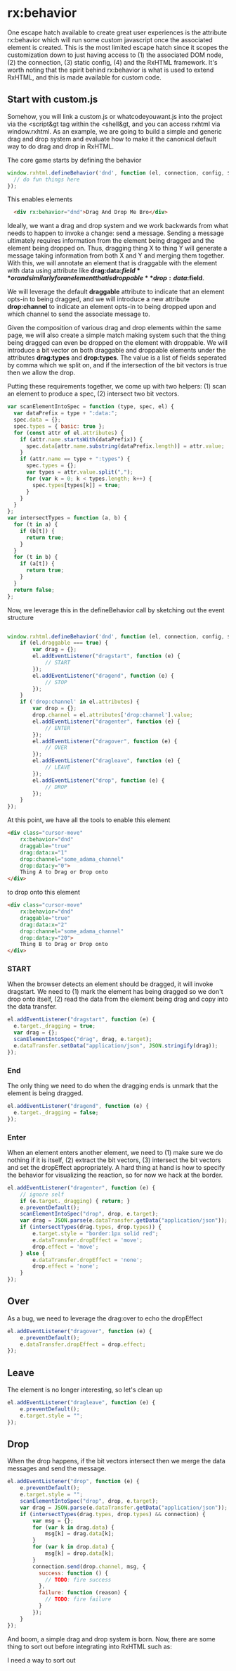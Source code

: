 # rx:behavior

One escape hatch available to create great user experiences is the attribute rx:behavior which will run some custom javascript once the associated element is created.
This is the most limited escape hatch since it scopes the customization down to just having access to (1) the associated DOM node, (2) the connection, (3) static config, (4) and the RxHTML framework.
It's worth noting that the spirit behind rx:behavior is what is used to extend RxHTML, and this is made available for custom code.

## Start with custom.js

Somehow, you will link a custom.js or whatcodeyouwant.js into the project via the &lt;script&gt tag within the &lt;shell&gt, and you can access rxhtml via window.rxhtml.
As an example, we are going to build a simple and generic drag and drop system and evaluate how to make it the canonical default way to do drag and drop in RxHTML.

The core game starts by defining the behavior
```js
window.rxhtml.defineBehavior('dnd', function (el, connection, config, $) {
  // do fun things here
});
```

This enables elements
```html
  <div rx:behavior="dnd">Drag And Drop Me Bro</div>
```

Ideally, we want a drag and drop system and we work backwards from what needs to happen to invoke a change: send a message.
Sending a message ultimately requires information from the element being dragged and the element being dropped on.
Thus, dragging thing X to thing Y will generate a message taking information from both X and Y and merging them together.
With this, we will annotate an element that is draggable with the element with data using attribute like **drag:data:$field** or and similarly for an element that is droppable **drop:data:$field**.

We will leverage the default **draggable** attribute to indicate that an element opts-in to being dragged, and we will introduce a new attribute **drop:channel** to indicate an element opts-in to being dropped upon and which channel to send the associate message to.

Given the composition of various drag and drop elements within the same page, we will also create a simple match making system such that the thing being dragged can even be dropped on the element with droppable.
We will introduce a bit vector on both draggable and droppable elements under the attributes **drag:types** and **drop:types**. The value is a list of fields seperated by comma which we split on, and if the intersection of the bit vectors is true then we allow the drop.

Putting these requirements together, we come up with two helpers: (1) scan an element to produce a spec, (2) intersect two bit vectors.

```js
var scanElementIntoSpec = function (type, spec, el) {
  var dataPrefix = type + ":data:";
  spec.data = {};
  spec.types = { basic: true };
  for (const attr of el.attributes) {
    if (attr.name.startsWith(dataPrefix)) {
      spec.data[attr.name.substring(dataPrefix.length)] = attr.value;
    }
    if (attr.name == type + ":types") {
      spec.types = {};
      var types = attr.value.split(",");
      for (var k = 0; k < types.length; k++) {
        spec.types[types[k]] = true;
      }
    }
  }
};
var intersectTypes = function (a, b) {
  for (t in a) {
    if (b[t]) {
      return true;
    }
  }
  for (t in b) {
    if (a[t]) {
      return true;
    }
  }
  return false;
};
```

Now, we leverage this in the defineBehavior call by sketching out the event structure
```js

window.rxhtml.defineBehavior('dnd', function (el, connection, config, $) {
    if (el.draggable === true) {
        var drag = {};
        el.addEventListener("dragstart", function (e) {
            // START
        });
        el.addEventListener("dragend", function (e) {
            // STOP
        });
    }
    if ('drop:channel' in el.attributes) {
        var drop = {};
        drop.channel = el.attributes['drop:channel'].value;
        el.addEventListener("dragenter", function (e) {
            // ENTER
        });
        el.addEventListener("dragover", function (e) {
            // OVER
        });
        el.addEventListener("dragleave", function (e) {
            // LEAVE
        });
        el.addEventListener("drop", function (e) {
            // DROP
        });
    }
});
```

At this point, we have all the tools to enable this element
```html
<div class="cursor-move"
    rx:behavior="dnd"
    draggable="true" 
    drag:data:x="1"
    drop:channel="some_adama_channel"
    drop:data:y="0">
    Thing A to Drag or Drop onto
</div>
```

to drop onto this element
```html
<div class="cursor-move"
    rx:behavior="dnd"
    draggable="true"
    drag:data:x="2"
    drop:channel="some_adama_channel"
    drop:data:y="20">
    Thing B to Drag or Drop onto
</div>
```

### START

When the browser detects an element should be dragged, it will invoke dragstart. We need to (1) mark the element has being dragged so we don't drop onto itself, (2) read the data from the element being drag and copy into the data transfer.

```js
el.addEventListener("dragstart", function (e) {
  e.target._dragging = true;
  var drag = {};
  scanElementIntoSpec("drag", drag, e.target);
  e.dataTransfer.setData("application/json", JSON.stringify(drag));
});
```

### End

The only thing we need to do when the dragging ends is unmark that the element is being dragged.

```js
el.addEventListener("dragend", function (e) {
  e.target._dragging = false;
});
```

### Enter
When an element enters another element, we need to (1) make sure we do nothing if it is itself, (2) extract the bit vectors, (3) intersect the bit vectors and set the dropEffect appropriately. A hard thing at hand is how to specify the behavior for visualizing the reaction, so for now we hack at the border.

```js
el.addEventListener("dragenter", function (e) {
    // ignore self
    if (e.target._dragging) { return; }
    e.preventDefault();
    scanElementIntoSpec("drop", drop, e.target);
    var drag = JSON.parse(e.dataTransfer.getData("application/json"));
    if (intersectTypes(drag.types, drop.types)) {
        e.target.style = "border:1px solid red";
        e.dataTransfer.dropEffect = 'move';
        drop.effect = 'move';
    } else {
        e.dataTransfer.dropEffect = 'none';
        drop.effect = 'none';
    }
});
```

## Over
As a bug, we need to leverage the drag:over to echo the dropEffect

```js
el.addEventListener("dragover", function (e) {
    e.preventDefault();
    e.dataTransfer.dropEffect = drop.effect;
});
```

## Leave
The element is no longer interesting, so let's clean up

```js
el.addEventListener("dragleave", function (e) {
    e.preventDefault();
    e.target.style = "";
});
```

## Drop
When the drop happens, if the bit vectors intersect then we merge the data messages and send the message.

```js
el.addEventListener("drop", function (e) {
    e.preventDefault();
    e.target.style = "";
    scanElementIntoSpec("drop", drop, e.target);
    var drag = JSON.parse(e.dataTransfer.getData("application/json"));
    if (intersectTypes(drag.types, drop.types) && connection) {
        var msg = {};
        for (var k in drag.data) {
            msg[k] = drag.data[k];
        }
        for (var k in drop.data) {
            msg[k] = drop.data[k];
        }
        connection.send(drop.channel, msg, {
          success: function () {
            // TODO: fire success
          },
          failure: function (reason) {
            // TODO: fire failure
          }
        });
    }
});
```


And boom, a simple drag and drop system is born. Now, there are some thing to sort out before integrating into RxHTML such as:

I need a way to sort out 
